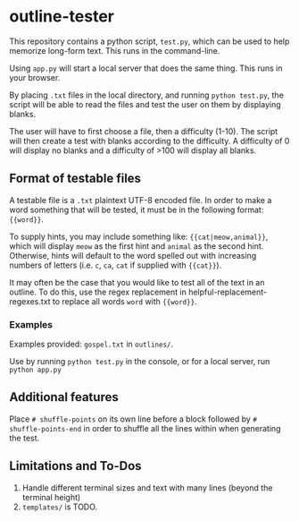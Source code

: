 # outline-tester

This repository contains a python script, `test.py`, which 
can be used to help memorize long-form text. This runs in 
the command-line.

Using `app.py` will start a local server that does the same 
thing. This runs in your browser.

By placing `.txt` files in the local directory, and running
`python test.py`, the script will be able to read the files
and test the user on them by displaying blanks.

The user will have to first choose a file, then a 
difficulty (1-10). The script will then create a test with
blanks according to the difficulty. A difficulty of 0 will 
display no blanks and a difficulty of >100 will display
all blanks. 

## Format of testable files

A testable file is a `.txt` plaintext UTF-8 encoded file.
In order to make a word something that will be tested,
it must be in the following format: `{{word}}`. 

To supply hints, you may include something like:
`{{cat|meow,animal}}`, which will display `meow` as the 
first hint and `animal` as the second hint. Otherwise, 
hints will default to the word spelled out with increasing
numbers of letters (i.e. `c`, `ca`, `cat` if supplied with
`{{cat}}`). 

It may often be the case that you would like to test all
of the text in an outline. To do this, use the regex 
replacement in helpful-replacement-regexes.txt to replace
all words `word` with `{{word}}`.

### Examples

Examples provided: `gospel.txt` in `outlines/`. 

Use by running `python test.py` in the console, or for a local server, run `python app.py`

## Additional features

Place `# shuffle-points` on its own line before a block
followed by `# shuffle-points-end` in order to shuffle
all the lines within when generating the test.

## Limitations and To-Dos

1. Handle different terminal sizes and text with many 
lines (beyond the terminal height)
2. `templates/` is TODO.
